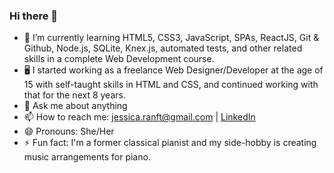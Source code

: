 ### Hi there 👋

- 🌱 I’m currently learning HTML5, CSS3, JavaScript, SPAs, ReactJS, Git & Github, Node.js, SQLite, Knex.js, automated tests, and other related skills in a complete Web Development course.
- 🖥️ I started working as a freelance Web Designer/Developer at the age of 15 with self-taught skills in HTML and CSS, and continued working with that for the next 8 years.
- 💬 Ask me about anything
- 📫 How to reach me: jessica.ranft@gmail.com | [LinkedIn](https://www.linkedin.com/in/jessica-ranft/)
- 😄 Pronouns: She/Her
- ⚡ Fun fact: I'm a former classical pianist and my side-hobby is creating music arrangements for piano.
